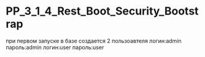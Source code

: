 # PP_3_1_4_Rest_Boot_Security_Bootstrap
при первом запуске в базе создается 2 пользоавтеля логин:admin пароль:admin логин:user пароль:user
